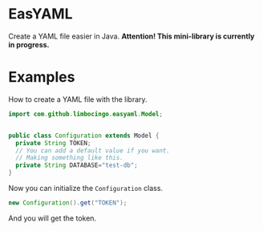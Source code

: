 # EasYAML
Create a YAML file easier in Java.
**Attention! This mini-library is currently in progress.**

# Examples
How to create a YAML file with the library.

```java
import com.github.limbocingo.easyaml.Model;


public class Configuration extends Model {
  private String TOKEN;
  // You can add a default value if you want.
  // Making something like this.
  private String DATABASE="test-db";
}
```

Now you can initialize the `Configuration` class.

```java
new Configuration().get("TOKEN");
```

And you will get the token.
